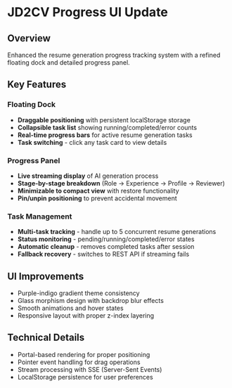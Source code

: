 # JD2CV Progress UI Update

## Overview
Enhanced the resume generation progress tracking system with a refined floating dock and detailed progress panel.

## Key Features

### Floating Dock
- **Draggable positioning** with persistent localStorage storage
- **Collapsible task list** showing running/completed/error counts
- **Real-time progress bars** for active resume generation tasks
- **Task switching** - click any task card to view details

### Progress Panel
- **Live streaming display** of AI generation process
- **Stage-by-stage breakdown** (Role → Experience → Profile → Reviewer)
- **Minimizable to compact view** with restore functionality
- **Pin/unpin positioning** to prevent accidental movement

### Task Management
- **Multi-task tracking** - handle up to 5 concurrent resume generations
- **Status monitoring** - pending/running/completed/error states
- **Automatic cleanup** - removes completed tasks after session
- **Fallback recovery** - switches to REST API if streaming fails

## UI Improvements
- Purple-indigo gradient theme consistency
- Glass morphism design with backdrop blur effects
- Smooth animations and hover states
- Responsive layout with proper z-index layering

## Technical Details
- Portal-based rendering for proper positioning
- Pointer event handling for drag operations
- Stream processing with SSE (Server-Sent Events)
- LocalStorage persistence for user preferences